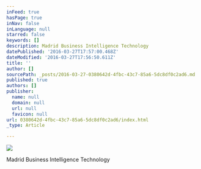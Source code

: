```yaml
---
inFeed: true
hasPage: true
inNav: false
inLanguage: null
starred: false
keywords: []
description: Madrid Business Intelligence Technology
datePublished: '2016-03-27T17:57:00.468Z'
dateModified: '2016-03-27T17:56:50.611Z'
title: ''
author: []
sourcePath: _posts/2016-03-27-0380642d-4fbc-43c7-85a6-5dc8df0c2ad6.md
published: true
authors: []
publisher:
  name: null
  domain: null
  url: null
  favicon: null
url: 0380642d-4fbc-43c7-85a6-5dc8df0c2ad6/index.html
_type: Article

---
```

![](https://the-grid-user-content.s3-us-west-2.amazonaws.com/ae0e3a21-92e7-4e6d-a69a-fa273ea2960f.tiff)

Madrid Business Intelligence Technology